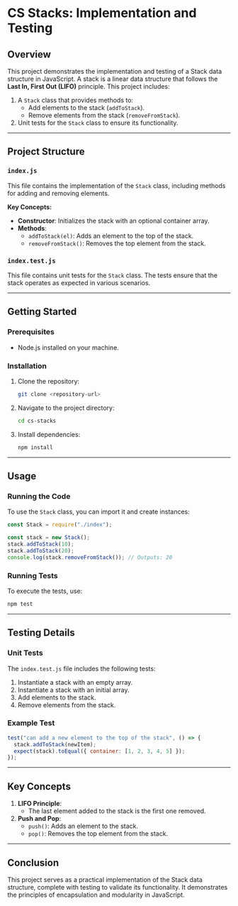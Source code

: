 # CS Stacks: Implementation and Testing

## Overview

This project demonstrates the implementation and testing of a Stack data structure in JavaScript. A stack is a linear data structure that follows the **Last In, First Out (LIFO)** principle. This project includes:

1. A `Stack` class that provides methods to:
   - Add elements to the stack (`addToStack`).
   - Remove elements from the stack (`removeFromStack`).
2. Unit tests for the `Stack` class to ensure its functionality.

---

## Project Structure

### `index.js`

This file contains the implementation of the `Stack` class, including methods for adding and removing elements.

**Key Concepts:**

- **Constructor**: Initializes the stack with an optional container array.
- **Methods**:
  - `addToStack(el)`: Adds an element to the top of the stack.
  - `removeFromStack()`: Removes the top element from the stack.

### `index.test.js`

This file contains unit tests for the `Stack` class. The tests ensure that the stack operates as expected in various scenarios.

---

## Getting Started

### Prerequisites

- Node.js installed on your machine.

### Installation

1. Clone the repository:
   ```bash
   git clone <repository-url>
   ```
2. Navigate to the project directory:
   ```bash
   cd cs-stacks
   ```
3. Install dependencies:
   ```bash
   npm install
   ```

---

## Usage

### Running the Code

To use the `Stack` class, you can import it and create instances:

```javascript
const Stack = require("./index");

const stack = new Stack();
stack.addToStack(10);
stack.addToStack(20);
console.log(stack.removeFromStack()); // Outputs: 20
```

### Running Tests

To execute the tests, use:

```bash
npm test
```

---

## Testing Details

### Unit Tests

The `index.test.js` file includes the following tests:

1. Instantiate a stack with an empty array.
2. Instantiate a stack with an initial array.
3. Add elements to the stack.
4. Remove elements from the stack.

### Example Test

```javascript
test("can add a new element to the top of the stack", () => {
  stack.addToStack(newItem);
  expect(stack).toEqual({ container: [1, 2, 3, 4, 5] });
});
```

---

## Key Concepts

1. **LIFO Principle**:
   - The last element added to the stack is the first one removed.
2. **Push and Pop**:
   - `push()`: Adds an element to the stack.
   - `pop()`: Removes the top element from the stack.

---

## Conclusion

This project serves as a practical implementation of the Stack data structure, complete with testing to validate its functionality. It demonstrates the principles of encapsulation and modularity in JavaScript.
